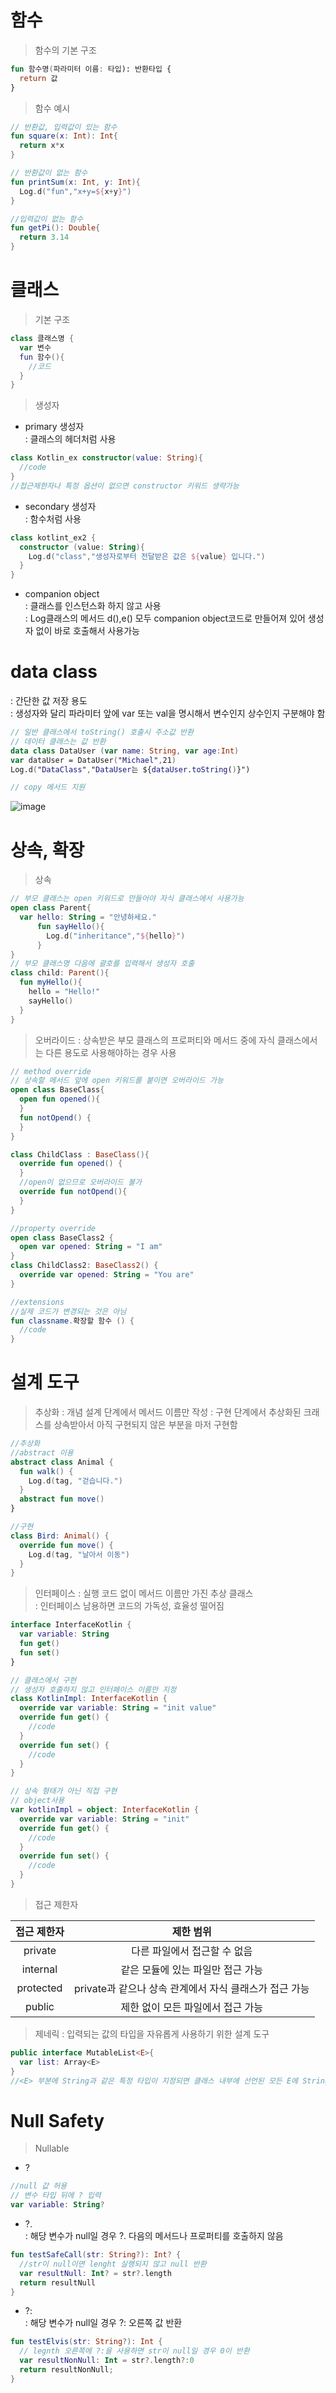 # 함수

> 함수의 기본 구조
```kotlin
fun 함수명(파라미터 이름: 타입): 반환타입 {
  return 값
}
```

> 함수 예시  
```kotlin
// 반환값, 입력값이 있는 함수
fun square(x: Int): Int{
  return x*x
}

// 반환값이 없는 함수
fun printSum(x: Int, y: Int){
  Log.d("fun","x+y=${x+y}")
}

//입력값이 없는 함수
fun getPi(): Double{
  return 3.14
}
```

# 클래스

> 기본 구조
```kotlin
class 클래스명 {  
  var 변수
  fun 함수(){
    //코드
  }
}
```
> 생성자
- primary 생성자    
: 클래스의 헤더처럼 사용   
```kotlin
class Kotlin_ex constructor(value: String){
  //code
}
//접근제한자나 특정 옵션이 없으면 constructor 키워드 생략가능
```
- secondary 생성자   
: 함수처럼 사용
```kotlin
class kotlint_ex2 {
  constructor (value: String){
    Log.d("class","생성자로부터 전달받은 값은 ${value} 입니다.")
  } 
}
```
- companion object   
: 클래스를 인스턴스화 하지 않고 사용   
: Log클래스의 메서드 d(),e() 모두 companion object코드로 만들어져 있어 생성자 없이 바로 호출해서 사용가능  

# data class
: 간단한 값 저장 용도  
: 생성자와 달리 파라미터 앞에 var 또는 val을 명시해서 변수인지 상수인지 구분해야 함   

```kotlin
// 일반 클래스에서 toString() 호출시 주소값 반환
// 데이터 클래스는 값 반환
data class DataUser (var name: String, var age:Int)
var dataUser = DataUser("Michael",21)
Log.d("DataClass","DataUser는 ${dataUser.toString()}")

// copy 메서드 지원
```
![image](https://user-images.githubusercontent.com/50178026/113859169-90562d00-97df-11eb-96f7-e2ac0ede07cd.png)

# 상속, 확장

> 상속
```kotlin
// 부모 클래스는 open 키워드로 만들어야 자식 클래스에서 사용가능
open class Parent{
  var hello: String = "안녕하세요."
      fun sayHello(){
        Log.d("inheritance","${hello}")
      }
}
// 부모 클래스명 다음에 괄호를 입력해서 생성자 호출
class child: Parent(){
  fun myHello(){
    hello = "Hello!"
    sayHello()
  }
}
```
> 오버라이드
: 상속받은 부모 클래스의 프로퍼티와 메서드 중에 자식 클래스에서는 다른 용도로 사용해야하는 경우 사용  
```kotlin
// method override
// 상속할 메서드 앞에 open 키워드를 붙이면 오버라이드 가능
open class BaseClass{
  open fun opened(){
  }
  fun notOpend() {
  }
}

class ChildClass : BaseClass(){
  override fun opened() {
  }
  //open이 없으므로 오버라이드 불가
  override fun notOpend(){
  }
}

//property override
open class BaseClass2 {
  open var opened: String = "I am"
}
class ChildClass2: BaseClass2() {
  override var opened: String = "You are"
}

//extensions
//실제 코드가 변경되는 것은 아님
fun classname.확장할 함수 () {
  //code
}
```
# 설계 도구

> 추상화
: 개념 설계 단계에서 메서드 이름만 작성
: 구현 단계에서 추상화된 크래스를 상속받아서 아직 구현되지 않은 부분을 마저 구현함  

```kotlin
//추상화
//abstract 이용
abstract class Animal {
  fun walk() {
    Log.d(tag, "걷습니다.")
  }
  abstract fun move()
}

//구현
class Bird: Animal() {
  override fun move() {
    Log.d(tag, "날아서 이동")
  }
}
```
> 인터페이스
: 실행 코드 없이 메서드 이름만 가진 추상 클래스  
: 인터페이스 남용하면 코드의 가독성, 효율성 떨어짐

```kotlin
interface InterfaceKotlin {  
  var variable: String  
  fun get()  
  fun set()
}

// 클래스에서 구현
// 생성자 호출하지 않고 인터페이스 이름만 지정
class KotlinImpl: InterfaceKotlin {
  override var variable: String = "init value"
  override fun get() {
    //code
  }
  override fun set() {
    //code
  }
}

// 상속 형태가 아닌 직접 구현
// object사용
var kotlinImpl = object: InterfaceKotlin {
  override var variable: String = "init"
  override fun get() {
    //code
  }
  override fun set() {
    //code
  }
}
```
> 접근 제한자

접근 제한자 | 제한 범위
:---------:| :---------:
private    | 다른 파일에서 접근할 수 없음
internal   | 같은 모듈에 있는 파일만 접근 가능
protected  | private과 같으나 상속 관계에서 자식 클래스가 접근 가능
public     | 제한 없이 모든 파일에서 접근 가능

> 제네릭
: 입력되는 값의 타입을 자유롭게 사용하기 위한 설계 도구

```kotlin
public interface MutableList<E>{
  var list: Array<E>
}
//<E> 부분에 String과 같은 특정 타입이 지정되면 클래스 내부에 선언된 모든 E에 String 타입으로 지정
```

# Null Safety
> Nullable

- ?  
```kotlin
//null 값 허용
// 변수 타입 뒤에 ? 입력
var variable: String?
``` 
- ?.  
: 해당 변수가 null일 경우 ?. 다음의 메서드나 프로퍼티를 호출하지 않음    

```kotlin
fun testSafeCall(str: String?): Int? {
  //str이 null이면 lenght 실행되지 않고 null 반환
  var resultNull: Int? = str?.length
  return resultNull
}
```
- ?:  
: 해당 변수가 null일 경우 ?: 오른쪽 값 반환 
```kotlin 
fun testElvis(str: String?): Int {
  // legnth 오른쪽에 ?:을 사용하면 str이 null일 경우 0이 반환
  var resultNonNull: Int = str?.length?:0
  return resultNonNull;
}
```




